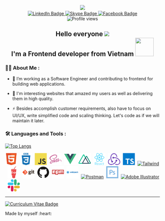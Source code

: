 <div id="header" align="center">
  <img src="https://media.giphy.com/media/f6hnhHkks8bk4jwjh3/giphy.gif" width="100"/>
</div>

<div id="badges" align="center">
  <a href="https://www.linkedin.com/in/chain-nguyen/" target="_blank">
    <img src="https://img.shields.io/badge/LinkedIn-blue?style=for-the-badge&logo=linkedin&logoColor=white&color=0E76A8" alt="LinkedIn Badge"/>
  </a>
  <a href="https://join.skype.com/invite/hdhmUevM7Cl0" target="_blank">
    <img src="https://img.shields.io/badge/Skype-blue?style=for-the-badge&logo=skype&logoColor=white&color=00aff0" alt="Skype Badge"/>
  </a>
  <a href="https://www.facebook.com/chain.nguyentran/" target="_blank">
    <img src="https://img.shields.io/badge/Facebook-blue?style=for-the-badge&logo=facebook&logoColor=white&color=4267B2" alt="Facebook Badge"/>
  </a>
</div>

<div align="center">
  <img src="https://komarev.com/ghpvc/?username=chainnguyen&style=for-the-badge&color=orange" alt="Profile views"/>
</div> 

<div align="center">
  <h2>
    Hello everyone
    <img src="https://media.giphy.com/media/sdCGCloik2zbObiU6b/giphy.gif" width="30px"/>
    <br/>
    I'm a Frontend developer from Vietnam
    <img src="https://media.giphy.com/media/zBfalNdTyCek8ZEk18/giphy.gif" width="60px" height="60px"/>
  </h2>
</div>


### :man_technologist: About Me :

- :telescope: I’m working as a Software Engineer and contributing to frontend for building web applications.

- :seedling: I'm interesting websites that amazed my users as well as delivering them in high quality.

- :zap: Besides accomplish customer requirements, also have to focus on UI/UX, write simplified code and scaling thinking. Let's code as if we will maintain it later.


### :hammer_and_wrench: Languages and Tools :

[![Top Langs](https://github-readme-stats.vercel.app/api/top-langs/?username=chainnguyen&layout=compact&theme=codeSTACKr)](https://github.com/anuraghazra/github-readme-stats)

<div>
   <a href="https://htmlreference.io/" target="_blank" rel="nofollow" title="HTML Reference" style="display: inline-block;">
    <img src="https://github.com/devicons/devicon/blob/master/icons/html5/html5-original.svg"
         alt="HTML" 
         width="40" 
         height="40"/>
  </a>&nbsp;
  <a href="https://cssreference.io/" target="_blank" rel="nofollow" title="CSS Reference" style="display: inline-block">
    <img src="https://github.com/devicons/devicon/blob/master/icons/css3/css3-plain-wordmark.svg"
         alt="CSS" 
         width="40" 
         height="40"/>
  </a>&nbsp;
  <a href="https://javascript.info/" target="_blank" rel="nofollow" title="Javascript" style="display: inline-block">
    <img src="https://github.com/devicons/devicon/blob/master/icons/javascript/javascript-original.svg"
         alt="JavaScript" 
         width="40" 
         height="40"/>
  </a>&nbsp;
  <a href="https://sass-lang.com/" target="_blank" rel="nofollow" title="SASS" style="display: inline-block">
    <img src="https://github.com/devicons/devicon/blob/master/icons/sass/sass-original.svg" 
         alt="Sass" 
         width="40" 
         height="40"/>
  </a>&nbsp;
  <a href="https://vuejs.org/" target="_blank" rel="nofollow" title="VueJS" style="display: inline-block">
    <img src="https://github.com/devicons/devicon/blob/master/icons/vuejs/vuejs-original.svg" 
         alt="Vue" 
         width="40" 
         height="40"/>
  </a>&nbsp;
  <a href="https://nuxtjs.org/" target="_blank" rel="nofollow" title="NuxtJS" style="display: inline-block">
    <img src="https://github.com/devicons/devicon/blob/master/icons/nuxtjs/nuxtjs-original.svg"
         alt="NuxtJS" 
         width="40" 
         height="40"/>
  </a>&nbsp;
  <a href="https://reactjs.org/" target="_blank" rel="nofollow" title="ReactJS" style="display: inline-block">
    <img src="https://github.com/devicons/devicon/blob/master/icons/react/react-original-wordmark.svg"
         alt="React" 
         width="40" 
         height="40"/>
  </a>&nbsp;
  <a href="https://redux-toolkit.js.org/" target="_blank" rel="nofollow" title="Redux" style="display: inline-block">
    <img src="https://github.com/devicons/devicon/blob/master/icons/redux/redux-original.svg"
         alt="Redux" 
         width="40" 
         height="40"/>
  </a>&nbsp;
  <a href="https://www.typescriptlang.org/" target="_blank" rel="nofollow" title="Typescript" style="display: inline-block">
    <img src="https://github.com/devicons/devicon/blob/master/icons/typescript/typescript-original.svg"
         alt="Typescript" 
         width="40"
         height="40"/>
  </a>&nbsp;
    <a href="https://tailwindcss.com/" target="_blank" rel="nofollow" title="Tailwind" style="display: inline-block">
    <img src="https://www.vectorlogo.zone/logos/tailwindcss/tailwindcss-icon.svg"
         alt="Tailwind" 
         width="40" 
         height="40"/>
  </a>&nbsp;
  <a href="https://gulpjs.com" target="_blank" rel="nofollow" title="Gulp" style="display: inline-block">
    <img src="https://raw.githubusercontent.com/devicons/devicon/master/icons/gulp/gulp-plain.svg"
         alt="Gulp" 
         width="40" 
         height="40"/>
  </a>&nbsp;
  <a href="https://git-scm.com/" target="_blank" rel="nofollow" title="Git" style="display: inline-block">
    <img src="https://github.com/devicons/devicon/blob/master/icons/git/git-original-wordmark.svg"
         alt="Git" 
         width="40" 
         height="40"/>
  </a>&nbsp;
  <a href="https://github.com/" target="_blank" rel="nofollow" title="Github" style="display: inline-block">
    <img src="https://github.com/devicons/devicon/blob/master/icons/github/github-original.svg"
         alt="Github" 
         width="40" 
         height="40"/>
  </a>&nbsp;
  <a href="https://www.npmjs.com/" target="_blank" rel="nofollow" title="NPM" style="display: inline-block">
    <img src="https://github.com/devicons/devicon/blob/master/icons/npm/npm-original-wordmark.svg" 
         alt="NPM" 
         width="40" 
         height="40"/>
  </a>&nbsp;
  <a href="https://webpack.js.org" target="_blank" rel="nofollow" title="Webpack" style="display: inline-block">
    <img src="https://raw.githubusercontent.com/devicons/devicon/d00d0969292a6569d45b06d3f350f463a0107b0d/icons/webpack/webpack-original-wordmark.svg"
         alt="Webpack" 
         width="40" 
         height="40"/>
  </a>&nbsp;
  <a href="https://postman.com" target="_blank" rel="nofollow" title="Postman" style="display: inline-block">
    <img src="https://www.vectorlogo.zone/logos/getpostman/getpostman-icon.svg"
         alt="Postman" 
         width="40" 
         height="40"/>
  </a>&nbsp;
  <a href="javascript:void(0)" rel="nofollow" title="Photoshop" style="display: inline-block">
    <img src="https://github.com/devicons/devicon/blob/master/icons/photoshop/photoshop-line.svg" 
         alt="Photoshop" 
         width="40" 
         height="40"/>
  </a>&nbsp;
  <a href="javascript:void(0)" rel="nofollow" title="Adobe Illustrator" style="display: inline-block">
    <img src="https://www.vectorlogo.zone/logos/adobe_illustrator/adobe_illustrator-icon.svg"
         alt="Adobe Illustrator" 
         width="40" 
         height="40"/>
  </a>&nbsp;
  <a href="https://slack.com/" target="_blank" rel="nofollow" title="Slack" style="display: inline-block">
    <img src="https://github.com/devicons/devicon/blob/master/icons/slack/slack-original.svg"
         alt="Slack" 
         width="40" 
         height="40"/>
  </a>
</div>

---

<a href="https://chainnguyen.github.io/chain-curriculum-vitae/" target="_blank">
  <img src="https://img.shields.io/website?label=my-curriculum-vitae&url=https%3A%2F%2Fchainnguyen.github.io%2Fchain-curriculum-vitae%2F&style=for-the-badge&logo=appveyor&logoColor=white&color=FE7D37" alt="Curriculum Vitae Badge"/>
</a>

<p>Made by myself :heart:</p>
